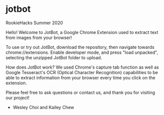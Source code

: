 # jotbot
RookieHacks Summer 2020

Hello! Welcome to JotBot, a Google Chrome Extension used to extract text from images from your browser! 

To use or try out JotBot, download the repository, then navigate towards chrome://extensions. Enable developer mode, and press "load unpacked", selecting the unzipped JotBot folder to upload.

How does JotBot work? We used Chrome's capture tab function as well as Google Tesseract's OCR (Optical Character Recognition) capabilities to be able to extract information from your browser every time you click on the extension. 

Please feel free to ask questions or contact us, and thank you for visiting our project!

- Wesley Choi and Kailey Chew 